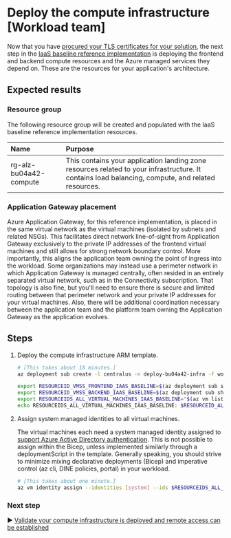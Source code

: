 # Deploy the compute infrastructure [Workload team]

Now that you have [procured your TLS certificates for your solution](./06-ca-certificates.md), the next step in the [IaaS baseline reference implementation](./README.md) is deploying the frontend and backend compute resources and the Azure managed services they depend on. These are the resources for your application's architecture.

## Expected results

### Resource group

The following resource group will be created and populated with the IaaS baseline reference implementation resources.

| Name                   | Purpose                                   |
| :--------------------- | :---------------------------------------- |
| rg-alz-bu04a42-compute | This contains your application landing zone resources related to your infrastructure. It contains load balancing, compute, and related resources. |

### Application Gateway placement

Azure Application Gateway, for this reference implementation, is placed in the same virtual network as the virtual machines (isolated by subnets and related NSGs). This facilitates direct network line-of-sight from Application Gateway exclusively to the private IP addresses of the frontend virtual machines and still allows for strong network boundary control. More importantly, this aligns the application team owning the point of ingress into the workload. Some organizations may instead use a perimeter network in which Application Gateway is managed centrally, often resided in an entirely separated virtual network, such as in the Connectivity subscription. That topology is also fine, but you'll need to ensure there is secure and limited routing between that perimeter network and your private IP addresses for your virtual machines. Also, there will be additional coordination necessary between the application team and the platform team owning the Application Gateway as the application evolves.

## Steps

1. Deploy the compute infrastructure ARM template.

   ```bash
   # [This takes about 18 minutes.]
   az deployment sub create -l centralus -n deploy-bu04a42-infra -f workload-team/main.bicep -p targetVnetResourceId=${RESOURCEID_VNET_SPOKE_IAAS_BASELINE} location=${REGION_IAAS_BASELINE} appGatewayListenerCertificate=${APP_GATEWAY_LISTENER_CERTIFICATE_IAAS_BASELINE} vmssWildcardTlsPublicCertificate=${VMSS_WILDCARD_CERTIFICATE_BASE64_IAAS_BASELINE} vmssWildcardTlsPublicAndKeyCertificates=${VMSS_WILDCARD_CERT_PUBLIC_PRIVATE_KEYS_BASE64_IAAS_BASELINE} adminAadSecurityPrincipalObjectId=${AADOBJECTID_PRINCIPAL_COMPUTEADMIN_IAAS_BASELINE} adminAddSecurityPrincipalType=${COMPUTEADMIN_TYPE_IAAS_BASELINE}

   export RESOURCEID_VMSS_FRONTEND_IAAS_BASELINE=$(az deployment sub show -n deploy-bu04a42-infra --query properties.outputs.frontendVmssResourceId.value -o tsv)
   export RESOURCEID_VMSS_BACKEND_IAAS_BASELINE=$(az deployment sub show -n deploy-bu04a42-infra --query properties.outputs.backendVmssResourceId.value -o tsv)
   export RESOURCEIDS_ALL_VIRTUAL_MACHINES_IAAS_BASELINE="$(az vm list --vmss ${RESOURCEID_VMSS_FRONTEND_IAAS_BASELINE} --query '[[].id]' -o tsv) $(az vm list --vmss ${RESOURCEID_VMSS_BACKEND_IAAS_BASELINE} --query '[[].id]' -o tsv)"
   echo RESOURCEIDS_ALL_VIRTUAL_MACHINES_IAAS_BASELINE: $RESOURCEID_ALL_VIRTUAL_MACHINES_IAAS_BASELINE
   ```

1. Assign system managed identities to all virtual machines.

   The virtual machines each need a system managed identity assigned to [support Azure Active Directory authentication](https://learn.microsoft.com/azure/active-directory/devices/howto-vm-sign-in-azure-ad-linux#virtual-machine). This is not possible to assign within the Bicep, unless implemented similarly through a deploymentScript in the template. Generally speaking, you should strive to minimize mixing declarative deployments (Bicep) and imperative control (az cli, DINE policies, portal) in your workload.

   ```bash
   # [This takes about one minute.]
   az vm identity assign --identities [system] --ids $RESOURCEIDS_ALL_VIRTUAL_MACHINES_IAAS_BASELINE
   ```

### Next step

:arrow_forward: [Validate your compute infrastructure is deployed and remote access can be established](./08-bootstrap-validation.md)
